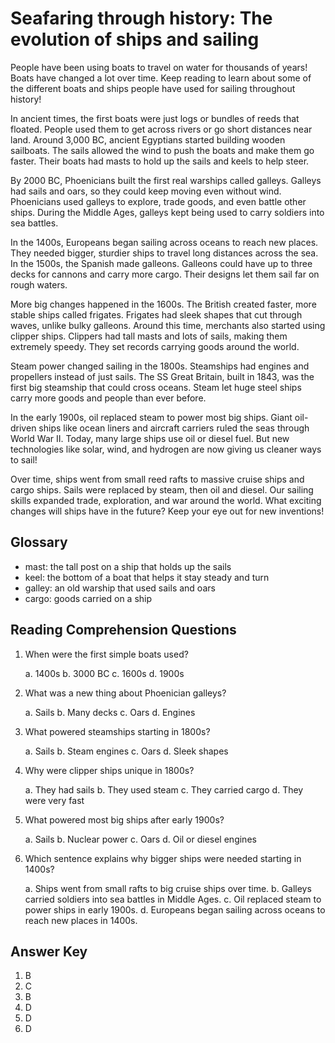 # Seafaring through history: The evolution of ships and sailing

People have been using boats to travel on water for thousands of years! Boats have changed a lot over time. Keep reading to learn about some of the different boats and ships people have used for sailing throughout history!

In ancient times, the first boats were just logs or bundles of reeds that floated. People used them to get across rivers or go short distances near land. Around 3,000 BC, ancient Egyptians started building wooden sailboats. The sails allowed the wind to push the boats and make them go faster. Their boats had masts to hold up the sails and keels to help steer.

By 2000 BC, Phoenicians built the first real warships called galleys. Galleys had sails and oars, so they could keep moving even without wind. Phoenicians used galleys to explore, trade goods, and even battle other ships. During the Middle Ages, galleys kept being used to carry soldiers into sea battles.

In the 1400s, Europeans began sailing across oceans to reach new places. They needed bigger, sturdier ships to travel long distances across the sea. In the 1500s, the Spanish made galleons. Galleons could have up to three decks for cannons and carry more cargo. Their designs let them sail far on rough waters.

More big changes happened in the 1600s. The British created faster, more stable ships called frigates. Frigates had sleek shapes that cut through waves, unlike bulky galleons. Around this time, merchants also started using clipper ships. Clippers had tall masts and lots of sails, making them extremely speedy. They set records carrying goods around the world.

Steam power changed sailing in the 1800s. Steamships had engines and propellers instead of just sails. The SS Great Britain, built in 1843, was the first big steamship that could cross oceans. Steam let huge steel ships carry more goods and people than ever before.

In the early 1900s, oil replaced steam to power most big ships. Giant oil-driven ships like ocean liners and aircraft carriers ruled the seas through World War II. Today, many large ships use oil or diesel fuel. But new technologies like solar, wind, and hydrogen are now giving us cleaner ways to sail!

Over time, ships went from small reed rafts to massive cruise ships and cargo ships. Sails were replaced by steam, then oil and diesel. Our sailing skills expanded trade, exploration, and war around the world. What exciting changes will ships have in the future? Keep your eye out for new inventions!

## Glossary

- mast: the tall post on a ship that holds up the sails
- keel: the bottom of a boat that helps it stay steady and turn
- galley: an old warship that used sails and oars
- cargo: goods carried on a ship

## Reading Comprehension Questions

1. When were the first simple boats used?

   a. 1400s
   b. 3000 BC
   c. 1600s
   d. 1900s

2. What was a new thing about Phoenician galleys?

   a. Sails
   b. Many decks
   c. Oars
   d. Engines

3. What powered steamships starting in 1800s?

   a. Sails
   b. Steam engines
   c. Oars
   d. Sleek shapes

4. Why were clipper ships unique in 1800s?

   a. They had sails
   b. They used steam
   c. They carried cargo
   d. They were very fast

5. What powered most big ships after early 1900s?

   a. Sails
   b. Nuclear power
   c. Oars
   d. Oil or diesel engines

6. Which sentence explains why bigger ships were needed starting in 1400s?

   a. Ships went from small rafts to big cruise ships over time.
   b. Galleys carried soldiers into sea battles in Middle Ages.
   c. Oil replaced steam to power ships in early 1900s.
   d. Europeans began sailing across oceans to reach new places in 1400s.

## Answer Key

1. B
2. C
3. B
4. D
5. D
6. D

